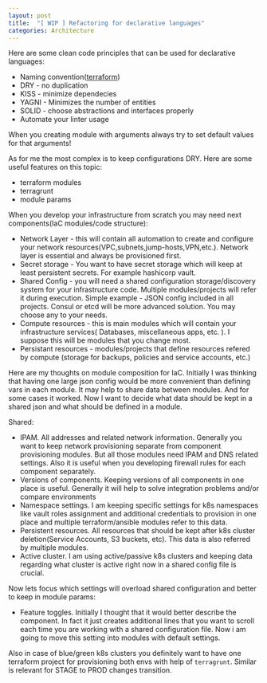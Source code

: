 ```yaml
---
layout: post
title:  "[ WIP ] Refactoring for declarative languages"
categories: Architecture
---
```



Here are some clean code principles that can be used for declarative languages:

* Naming convention([terraform](https://github.com/terraform-linters/tflint/blob/v0.16.2/docs/rules/terraform_naming_convention.md))
* DRY - no duplication
* KISS - minimize dependecies
* YAGNI - Minimizes the number of entities
* SOLID - choose abstractions and interfaces properly
* Automate  your linter usage



When you creating module with arguments always try to set default values for that arguments!


As for me the most complex is to keep configurations DRY. Here are some useful features on this topic:
* terraform modules
* terragrunt
* module params

When you develop your infrastructure from scratch you may need next components(IaC modules/code structure):
* Network Layer - this will contain all automation to create and configure your network resources(VPC,subnets,jump-hosts,VPN,etc.). Network layer is essential and always be provisioned first.
* Secret storage - You want to have secret storage which will keep at least persistent secrets. For example hashicorp vault.
* Shared Config - you will need a shared configuration storage/discovery system for your infrastructure code. Multiple modules/projects will refer it during execution. Simple example - JSON config included in all projects. Consul or etcd will be more advanced solution. You may choose any to your needs.
* Compute resources - this is main modules which will contain your infrastructure services( Databases, miscellaneous apps, etc. ).  I suppose this will be modules that you change most.
* Persistant resources - modules/projects that define resources refered by compute (storage for backups, policies and service accounts, etc.)

Here are my thoughts on module composition for IaC. Initially I was thinking that having one large json config would be more convenient than defining vars in each module. It may help to share data between modules. And for some cases it worked. Now I want to decide what data should be kept in a shared json and what should be defined in a module.

Shared:
* IPAM. All addresses and related network information. Generally you want to  keep network provisioning  separate from component provisioning modules. But all those modules need IPAM and DNS related settings. Also it is useful when you developing firewall rules for each component separately.
* Versions of components. Keeping versions of all components in one place is useful. Generally it will help to solve integration problems and/or compare environments
* Namespace settings. I am keeping specific settings for k8s namespaces like vault roles assignment and additional credentials to provision in one place and multiple terraform/ansible modules refer to this data.
* Persistent resources.  All resources that should be kept after k8s cluster deletion(Service Accounts, S3 buckets, etc). This data is also referred by multiple modules.
* Active cluster. I am using active/passive k8s clusters and keeping data regarding what cluster is active right now in a shared config file is crucial.

Now lets focus which settings will overload shared configuration and better to keep in module params:
* Feature toggles. Initially I thought that it would better describe the component. In fact it just creates additional lines that you want to scroll each time you are working with a shared configuration file. Now i am going to move this setting into modules with default settings.

Also in case of blue/green k8s clusters you definitely want to have one terraform project for provisioning both envs with help of `terragrunt`. Similar is relevant for STAGE to PROD changes transition.
